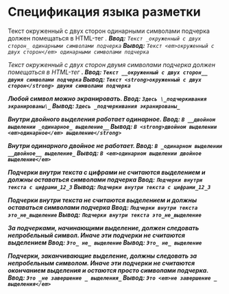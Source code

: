 # Спецификация языка разметки
Текст окруженный с двух сторон одинарными символами подчерка должен помещаться в HTML-тег <em>.
__Ввод:__
`Текст _окруженный с двух сторон_ одинарными символами подчерка`
__Вывод:__
`Текст <em>окруженный с двух сторон</em> одинарными символами подчерка`

Текст окруженный с двух сторон двумя символами подчерка должен помещаться в HTML-тег <strong>.
__Ввод:__
`Текст __окруженный с двух сторон__ двумя символами подчерка`
__Вывод:__
`Текст <strong>окруженный с двух сторон</strong> двумя символами подчерка`

Любой символ можно экранировать.
__Ввод:__
`Здесь \_подчеркивания экранированы\_`
__Вывод:__
`Здесь _подчеркивания экранированы_`

Внутри двойного выделения работает одинарное.
__Ввод:__
`В __двойном выделении _одинарное_ выделение__`
__Вывод:__
`В <strong>двойном выделении <em>одинарное</em> выделение</strong>`

Внутри одинарного двойное не работает.
__Ввод:__
`В _одинарном выделении __двойное__ выделение_`
__Вывод:__
`В <em>одинарном выделении двойное выделение</em>`

Подчерки внутри текста c цифрами не считаются выделением и должны оставаться символами подчерка
__Ввод:__
`Подчерки внутри текста c цифрами_12_3`
__Вывод:__
`Подчерки внутри текста c цифрами_12_3`

Подчерки внутри текста не считаются выделением и должны оставаться символами подчерка
__Ввод:__
`Подчерки внутри текста это_не_выделение`
__Вывод:__
`Подчерки внутри текста это_не_выделение`

За подчерками, начинающими выделение, должен следовать непробельный символ. Иначе эти подчерки не считаются выделением 
__Ввод:__
`Это_ не_ выделение`
__Вывод:__
`Это_ не_ выделение`

Подчерки, заканчивающие выделение, должны следовать за непробельным символом. Иначе эти подчерки не считаются окончанием выделения и остаются просто символами подчерка.
__Ввод:__
`Это _не завершение _ выделения_`
__Вывод:__
`Это <em>не завершение _ выделения</em>`